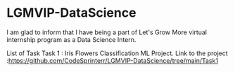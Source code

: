 # LGMVIP-DataScience

I am glad to inform that I have being a part of Let's Grow More virtual internship program as a Data Science Intern.

List of Task
Task 1 : Iris Flowers Classification ML Project.
Link to the project :https://github.com/CodeSprinterr/LGMVIP-DataScience/tree/main/Task1
